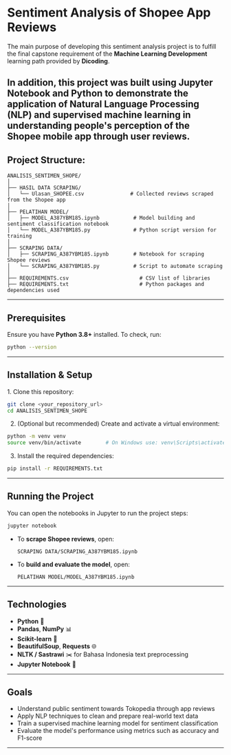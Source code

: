 # Sentiment Analysis of Shopee App Reviews

The main purpose of developing this sentiment analysis project is to fulfill the final capstone requirement of the **Machine Learning Development** learning path provided by **Dicoding**.  

In addition, this project was built using **Jupyter Notebook** and **Python** to demonstrate the application of **Natural Language Processing (NLP)** and supervised machine learning in understanding people's perception of the Shopee mobile app through user reviews.
---

## Project Structure:
```
ANALISIS_SENTIMEN_SHOPE/
│
├── HASIL DATA SCRAPING/
│   └── Ulasan_SHOPEE.csv               # Collected reviews scraped from the Shopee app
│
├── PELATIHAN MODEL/
│   ├── MODEL_A387YBM185.ipynb           # Model building and sentiment classification notebook
│   └── MODEL_A387YBM185.py              # Python script version for training
│
├── SCRAPING DATA/
│   ├── SCRAPING_A387YBM185.ipynb        # Notebook for scraping Shopee reviews
│   └── SCRAPING_A387YBM185.py           # Script to automate scraping
│
├── REQUIREMENTS.csv                       # CSV list of libraries
├── REQUIREMENTS.txt                       # Python packages and dependencies used
```

---

## Prerequisites

Ensure you have **Python 3.8+** installed. To check, run:
```bash
python --version
```

---

## Installation & Setup

1️. Clone this repository:
```bash
git clone <your_repository_url>
cd ANALISIS_SENTIMEN_SHOPE
```

2. (Optional but recommended) Create and activate a virtual environment:
```bash
python -m venv venv
source venv/bin/activate        # On Windows use: venv\Scripts\activate
```

3. Install the required dependencies:
```bash
pip install -r REQUIREMENTS.txt
```

---

## Running the Project

You can open the notebooks in Jupyter to run the project steps:

```bash
jupyter notebook
```

- To **scrape Shopee reviews**, open:
  ```
  SCRAPING DATA/SCRAPING_A387YBM185.ipynb
  ```
- To **build and evaluate the model**, open:
  ```
  PELATIHAN MODEL/MODEL_A387YBM185.ipynb
  ```

---

## Technologies

- **Python** 🐍  
- **Pandas**, **NumPy** 📊  
- **Scikit-learn** 🤖  
- **BeautifulSoup**, **Requests** 🌐  
- **NLTK / Sastrawi** ✂️ for Bahasa Indonesia text preprocessing  
- **Jupyter Notebook** 📓  

---

## Goals

- Understand public sentiment towards Tokopedia through app reviews  
- Apply NLP techniques to clean and prepare real-world text data  
- Train a supervised machine learning model for sentiment classification  
- Evaluate the model's performance using metrics such as accuracy and F1-score

---

